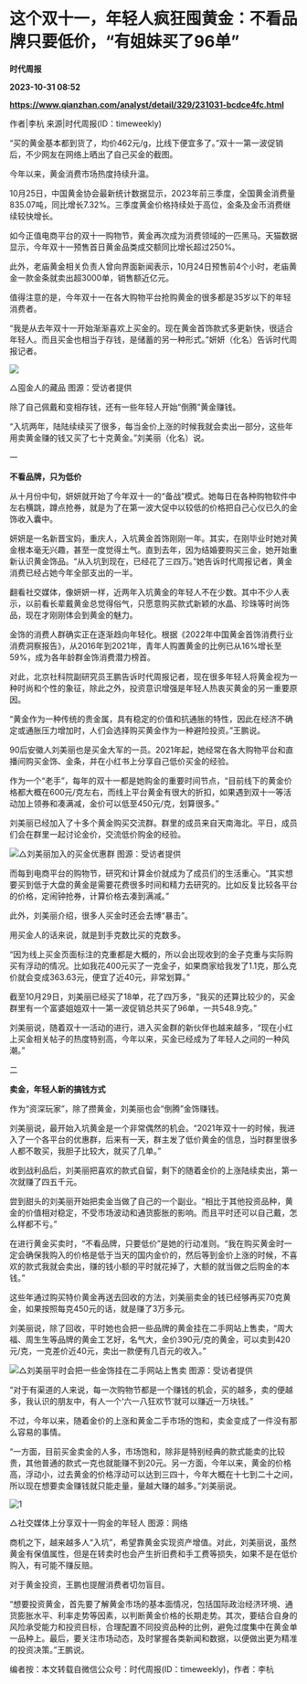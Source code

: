 # 这个双十一，年轻人疯狂囤黄金：不看品牌只要低价，“有姐妹买了96单”
**时代周报**

**2023-10-31 08:52**

**https://www.qianzhan.com/analyst/detail/329/231031-bcdce4fc.html**

作者|李杭 来源|时代周报(ID：timeweekly)

“买的黄金基本都到货了，均价462元/g，比线下便宜多了。”双十一第一波促销后，不少网友在网络上晒出了自己买金的截图。

今年以来，黄金消费市场热度持续升温。

10月25日，中国黄金协会最新统计数据显示，2023年前三季度，全国黄金消费量835.07吨，同比增长7.32%。三季度黄金价格持续处于高位，金条及金币消费继续较快增长。

如今正值电商平台的双十一购物节，黄金再次成为消费领域的一匹黑马。天猫数据显示，今年双十一预售首日黄金品类成交额同比增长超过250%。

此外，老庙黄金相关负责人曾向界面新闻表示，10月24日预售前4个小时，老庙黄金一款金条就卖出超3000单，销售额近亿元。

值得注意的是，今年双十一在各大购物平台抢购黄金的很多都是35岁以下的年轻消费者。

“我是从去年双十一开始渐渐喜欢上买金的。现在黄金首饰款式多更新快，很适合年轻人。而且买金也相当于存钱，是储蓄的另一种形式。”妍妍（化名）告诉时代周报记者。

![](https://img3.qianzhan.com/news/202310/31/20231031-b9b56b86199863b5_600x5000.png)

△囤金人的藏品 图源：受访者提供

除了自己佩戴和变相存钱，还有一些年轻人开始“倒腾”黄金赚钱。

“入坑两年，陆陆续续买了很多，每当金价上涨的时候我就会卖出一部分，这些年用卖黄金赚的钱又买了七十克黄金。”刘美丽（化名）说。

一

********************************不看品牌，只为低价********************************

从十月份中旬，妍妍就开始了今年双十一的“备战”模式。她每日在各种购物软件中左右横跳，蹲点抢券，就是为了在第一波大促中以较低的价格把自己心仪已久的金饰收入囊中。

妍妍是一名新晋宝妈，重庆人，入坑黄金首饰刚刚一年。其实，在刚毕业时她对黄金根本毫无兴趣，甚至一度觉得土气。直到去年，因为结婚要购买三金，她开始重新认识黄金饰品。“从入坑到现在，已经花了三四万。”她告诉时代周报记者，黄金消费已经占她今年全部支出的一半。

翻看社交媒体，像妍妍一样，近两年入坑黄金的年轻人不在少数。其中不少人表示，以前看长辈戴黄金总觉得俗气，只愿意购买款式新颖的水晶、珍珠等时尚饰品，现在才刚刚体会到黄金的魅力。

金饰的消费人群确实正在逐渐趋向年轻化。根据《2022年中国黄金首饰消费行业消费洞察报告》，从2016年到2021年，青年人购置黄金的比例已从16%增长至59%，成为各年龄群金饰消费潜力榜首。

对此，北京社科院副研究员王鹏告诉时代周报记者，现在很多年轻人将黄金视为一种时尚和个性的象征，除此之外，投资意识增强是年轻人热衷买黄金的另一重要原因。

“黄金作为一种传统的贵金属，具有稳定的价值和抗通胀的特性，因此在经济不确定或通胀压力增加时，人们会选择购买黄金作为一种避险投资。”王鹏说。

90后安徽人刘美丽也是买金大军的一员。2021年起，她经常在各大购物平台和直播间购买金饰、金条，并在小红书上分享自己低价买金的经验。

作为一个“老手”，每年的双十一都是她购金的重要时间节点，“目前线下的黄金价格都大概在600元/克左右，而线上平台黄金有很大的折扣，如果遇到双十一等活动加上领券和凑满减，金价可以低至450元/克，划算很多。”

刘美丽已经加入了十多个黄金购买交流群。群里的成员来自天南海北。平日，成员们会在群里一起讨论金价，交流低价购金的经验。

![](https://img3.qianzhan.com/news/202310/31/20231031-73cc20e4ce866b95_600x5000.png)△刘美丽加入的买金优惠群 图源：受访者提供

而每到电商平台的购物节，研究和计算金价就成为了成员们的生活重心。“其实想要买到低于大盘的黄金是需要花费很多时间和精力去研究的。比如反复比较各平台的价格，定闹钟抢券，计算价格去凑到满减。”

此外，刘美丽介绍，很多人买金时还会去博“暴击”。

用买金人的话来说，就是到手克数比买的克数多。

“因为线上买金页面标注的克重都是大概的，所以会出现收到的金子克重与实际购买有浮动的情况。比如我花400元买了一克金子，如果商家给我发了1.1克，那么克价就会变成363.63元，便宜了近40元，非常划算。”

截至10月29日，刘美丽已经买了18单，花了四万多，“我买的还算比较少的，买金群里有一个富婆姐姐双十一第一波促销总共买了96单，一共548.9克。”

刘美丽说，随着双十一活动的进行，进入买金群的新伙伴也越来越多，“现在小红上买金相关帖子的热度特别高，今年以来，买金已经成为了年轻人之间的一种风潮。”

二

********************************卖金，年轻人新的搞钱方式********************************

作为“资深玩家”，除了攒黄金，刘美丽也会“倒腾”金饰赚钱。

刘美丽说，最开始入坑黄金是一个非常偶然的机会。“2021年双十一的时候，我进入了一个各平台的优惠群，后来有一天，群主发了低价黄金的信息，当时群里很多人都不敢买，我胆子比较大，就买了几单。”

收到战利品后，刘美丽把喜欢的款式自留，剩下的随着金价的上涨陆续卖出，第一次就赚了四五千元。

尝到甜头的刘美丽开始把卖金当做了自己的一个副业。“相比于其他投资品种，黄金的价值相对稳定，不受市场波动和通货膨胀的影响。而且平时还可以自己戴，怎么样都不亏。”

在进行黄金买卖时，“不看品牌，只要低价”是她的行动准则。“我在购买黄金时一定会确保我购入的价格是低于当天的国内金价的，然后等到金价上涨的时候，不喜欢的款式我就会卖出，赚的钱小额的平时就花掉了，大额的就当做之后购金的本钱。”

这些年通过购买特价黄金再送去回收的方法，刘美丽卖金的钱已经够再买70克黄金，如果按照每克450元的话，就是赚了3万多元。

刘美丽说，除了回收，平时她也会把一些品牌的黄金挂在二手网站上售卖，“周大福、周生生等品牌的黄金工艺好，名气大，金价390元/克的黄金，可以卖到420元/克，一克差价近40元，卖出一款便有几百元的收入。”

![](https://img3.qianzhan.com/news/202310/31/20231031-03a40ed23a65a347_600x5000.png)△刘美丽平时会把一些金饰挂在二手网站上售卖 图源：受访者提供

“对于有渠道的人来说，每一次购物节都是一个赚钱的机会，买的越多，卖的便越多，我认识的朋友中，有人一个‘六一八狂欢节’就可以赚近一万块钱。”

不过，今年以来，随着金价的上涨和黄金二手市场的饱和，卖金变成了一件没有那么容易的事情。

“一方面，目前买金卖金的人多，市场饱和，除非是特别经典的款式能卖的比较贵，其他普通的款式一克也就能赚不到20元。另一方面，今年以来，黄金的价格高，浮动小，过去黄金的价格浮动可以达到三四十，今年大概在十七到二十之间，所以现在想要卖金赚钱就只能走量，量越大赚的越多。”刘美丽说。

![1](https://img3.qianzhan.com/news/202310/31/20231031-dca05bb55e560e3d_760x5000.png)

△社交媒体上分享双十一购金的年轻人 图源：网络

商机之下，越来越多人“入坑”，希望靠黄金实现资产增值。对此，刘美丽说，虽然黄金有保值属性，但是在转卖时也会产生折旧费和手工费等损失，如果不是在低价购入，有可能不赚反赔。

对于黄金投资，王鹏也提醒消费者切勿盲目。

“想要投资黄金，首先要了解黄金市场的基本面情况，包括国际政治经济环境、通货膨胀水平、利率走势等因素，以判断黄金价格的长期走势。其次，要结合自身的风险承受能力和投资目标，合理配置不同投资品种的比例，避免过度集中在黄金单一品种上。最后，要关注市场动态，及时掌握各类新闻和数据，以便做出更为精准的投资决策。”王鹏说。

编者按：本文转载自微信公众号：时代周报(ID：timeweekly)，作者：李杭
